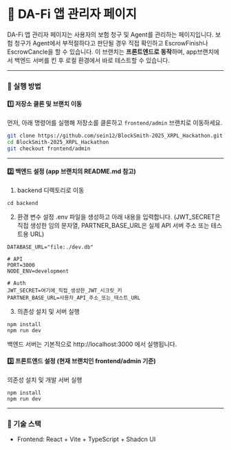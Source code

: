 # 📱 DA-Fi 앱 관리자 페이지

DA-Fi 앱 관리자 페이지는 사용자의 보험 청구 및 Agent를 관리하는 페이지입니다. 보험 청구가 Agent에서 부적절하다고 판단될 경우 직접 확인하고 EscrowFinish나 EscrowCancle을 할 수 있습니다. 이 브랜치는 **프론트엔드로 동작**하며, app브랜치에서 백엔드 서버를 킨 후 로컬 환경에서 바로 테스트할 수 있습니다.

---

### 🚀 실행 방법

#### 1️⃣ 저장소 클론 및 브랜치 이동

먼저, 아래 명령어를 실행해 저장소를 클론하고 `frontend/admin` 브랜치로 이동하세요.

```bash
git clone https://github.com/sein12/BlockSmith-2025_XRPL_Hackathon.git
cd BlockSmith-2025_XRPL_Hackathon
git checkout frontend/admin
```

---

#### 2️⃣ 백엔드 설정 (app 브랜치의 README.md 참고)

1. backend 디렉토리로 이동

```
cd backend
```

2. 환경 변수 설정
   .env 파일을 생성하고 아래 내용을 입력합니다.
   (JWT_SECRET은 직접 생성한 임의 문자열, PARTNER_BASE_URL은 실제 API 서버 주소 또는 테스트용 URL)

```
DATABASE_URL="file:./dev.db"

# API
PORT=3000
NODE_ENV=development

# Auth
JWT_SECRET=여기에_직접_생성한_JWT_시크릿_키
PARTNER_BASE_URL=사용자_API_주소_또는_테스트_URL
```

3. 의존성 설치 및 서버 실행

```
npm install
npm run dev
```

백엔드 서버는 기본적으로 http://localhost:3000 에서 실행됩니다.

#### 3️⃣ 프론트엔드 설정 (현재 브랜치인 frontend/admin 기준)

의존성 설치 및 개발 서버 실행

```
npm install
npm run dev
```

---

### 🧩 기술 스택

- Frontend: React + Vite + TypeScript + Shadcn UI
